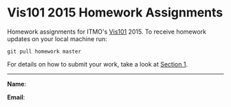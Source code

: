 Vis101 2015 Homework Assignments
===

Homework assignments for ITMO's [Vis101](http://kapc3d.github.io/index.html) 2015. To receive homework updates on your local machine run:

```
git pull homework master
```

For details on how to submit your work, take a look at [Section 1](https://github.com/kapc3d/vis101/tree/master/section1).

---
**Name**:

**Email**:
